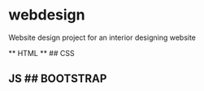 # webdesign
Website design project for an interior designing website

** HTML ** ## CSS
## JS  ## BOOTSTRAP 

